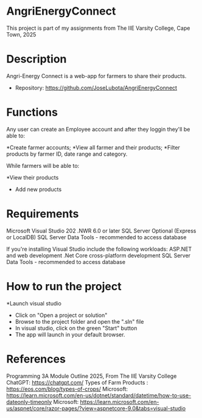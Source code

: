 # AngriEnergyConnect

This project is part of my assignments from The IIE Varsity College, Cape Town, 2025
# Description

Angri-Energy Connect is a web-app for farmers to share their products.

* Repository: https://github.com/JoseLubota/AngriEnergyConnect
  
# Functions 

Any user can create an Employee account and after they loggin they'll be able to: 

*Create farmer accounts;
*View all farmer and their products;
*Filter products by farmer ID, date range and category.

While farmers will be able to:

*View their products
* Add new products

# Requirements

Microsoft Visual Studio 202
.NWR 6.0 or later
SQL Server Optional (Express or LocalDB)
SQL Server Data Tools - recommended to access database 
              
If you're installing Visual Studio include the following workloads:
  ASP.NET and web development
  .Net Core cross-platform development
  SQL Server Data Tools - recommended to access database 

#  How to run the project

*Launch visual studio
* Click on "Open a project or solution"
* Browse to the project folder and open the ".sln" file
* In visual studio, click on  the green "Start" button
* The app will launch in your default browser.

#  References

Programming 3A Module Outline 2025, From The IIE Varsity College
ChatGPT: https://chatgpt.com/
Types of Farm Products : https://eos.com/blog/types-of-crops/
Microsoft: https://learn.microsoft.com/en-us/dotnet/standard/datetime/how-to-use-dateonly-timeonly
Microsoft: https://learn.microsoft.com/en-us/aspnet/core/razor-pages/?view=aspnetcore-9.0&tabs=visual-studio





